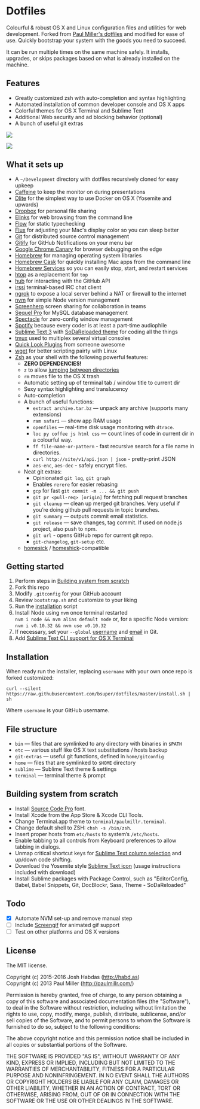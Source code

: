 # Dotfiles

Colourful & robust OS X and Linux configuration files and utilities for web development. Forked from [Paul Miller's dotfiles](https://dotfiles.github.io/) and modified for ease of use. Quickly bootstrap your system with the goods you need to succeed.

It can be run multiple times on the same machine safely. It installs, upgrades, or skips packages based on what is already installed on the machine.

## Features

- Greatly customized zsh with auto-completion and syntax highlighting
- Automated installation of common developer console and OS X apps
- Colorful themes for OS X Terminal and Sublime Text
- Additional Web security and ad blocking behavior (optional)
- A bunch of useful git extras

![](https://cloud.githubusercontent.com/assets/574696/3210643/80f11554-eed7-11e3-8c8f-5509bc304fc7.png)

![](https://cloud.githubusercontent.com/assets/574696/3210642/7ecc9a00-eed7-11e3-9357-27c2a8576f80.png)

## What it sets up

- A `~/Development` directory with dotfiles recursively cloned for easy upkeep
- [Caffeine] to keep the monitor on during presentations
- [Dlite] for the simplest way to use Docker on OS X (Yosemite and upwards)
- [Dropbox] for personal file sharing
- [Elinks] for web browsing from the command line
- [Flow] for static typechecking
- [Flux] for adjusting your Mac's display color so you can sleep better
- [Git] for distributed source control management
- [Gitify] for GitHub Notifications on your menu bar
- [Google Chrome Canary] for browser debugging on the edge
- [Homebrew] for managing operating system libraries
- [Homebrew Cask] for quickly installing Mac apps from the command line
- [Homebrew Services] so you can easily stop, start, and restart services
- [htop] as a replacement for `top`
- [hub] for interacting with the GitHub API
- [irssi] terminal-based IRC chat client
- [ngrok] to expose a local server behind a NAT or firewall to the internet
- [nvm] for simple Node version management
- [Screenhero] screen sharing for collaboration in teams
- [Sequel Pro] for MySQL database management
- [Spectacle] for zero-config window management
- [Spotify] because every coder is at least a part-time audiophile
- [Sublime Text 3] with [SoDaReloaded theme] for coding all the things
- [tmux] used to multiplex several virtual consoles
- [Quick Look Plugins] from someone awesome
- [wget] for better scripting pairty with Linux
- [Zsh] as your shell with the following powerful features:
    - **ZERO DEPENDENCIES!**
    - `z` to allow [jumping between directories](http://habd.as/installing-using-rupaz/)
    - `rm` moves file to the OS X trash
    - Automatic setting up of terminal tab / window title to current dir
    - Sexy syntax highlighting and translucency
    - Auto-completion
    - A bunch of useful functions:
        - `extract archive.tar.bz` — unpack any archive (supports many extensions)
        - `ram safari` — show app RAM usage
        - `openfiles` — real-time disk usage monitoring with `dtrace`.
        - `loc py coffee js html css` — count lines of code
        in current dir in a colourful way.
        - `ff file-name-or-pattern` - fast recursive search for a file name in directories.
        - `curl http://site/v1/api.json | json` - pretty-print JSON
        - `aes-enc`, `aes-dec` - safely encrypt files.
    - Neat git extras:
        - Opinionated `git log`, `git graph`
        - Enables `rerere` for easier rebasing
        - `gcp` for fast `git commit -m ... && git push`
        - `git pr <pull-req> [origin]` for fetching pull request branches
        - `git cleanup` — clean up merged git branches. Very useful if
        you’re doing github pull requests in topic branches.
        - `git summary` — outputs commit email statistics.
        - `git release` — save changes, tag commit. If used on node.js project, also push to npm.
        - `git url` - opens GitHub repo for current git repo.
        - `git-changelog`, `git-setup` etc.
    - [homesick](https://github.com/technicalpickles/homesick) /
      [homeshick](https://github.com/andsens/homeshick)-compatible

## Getting started

1. Perform steps in [Building system from scratch](#building-system-from-scratch)
1. Fork this repo
1. Modify `.gitconfig` for your GitHub account
1. Review `bootstrap.sh` and customize to your liking
1. Run the [installation](#installation) script
1. Install Node using `nvm` once terminal restarted<br />
    `nvm i node && nvm alias default node` or, for a specific Node version:<br />
    `nvm i v0.10.32 && nvm use v0.10.32`
1. If necessary, set your `--global` [username](https://help.github.com/articles/setting-your-username-in-git/) and [email](https://help.github.com/articles/setting-your-email-in-git/) in Git.
1. Add [Sublime Text CLI support for OS X Terminal](https://www.sublimetext.com/docs/2/osx_command_line.html)

## Installation

When ready run the installer, replacing `username` with your own once repo is forked customized:

```
curl --silent https://raw.githubusercontent.com/bsuper/dotfiles/master/install.sh | sh
```

Where `username` is your GitHub username.

## File structure

* `bin` — files that are symlinked to any directory with binaries in `$PATH`
* `etc` — various stuff like OS X text substitutions / hosts backup
* `git-extras` — useful git functions, defined in `home/gitconfig`
* `home` — files that are symlinked to `$HOME` directory
* `sublime` — Sublime Text theme & settings
* `terminal` — terminal theme & prompt

## Building system from scratch

* Install [Source Code Pro](https://github.com/adobe-fonts/source-code-pro) font.
* Install Xcode from the App Store & Xcode CLI Tools.
* Change Terminal.app theme to `terminal/paulmillr.terminal`.
* Change default shell to ZSH: `chsh -s /bin/zsh`.
* Insert proper hosts from `etc/hosts` to system’s `/etc/hosts`.
* Enable tabbing to all controls from Keyboard preferences to allow tabbing in dialogs.
* Unmap critical shortcut keys for [Sublime Text column selection](https://www.sublimetext.com/forum/viewtopic.php?f=3&t=8775) and up/down code shifting.
* Download the Yosemite style [Sublime Text icon](https://dribbble.com/shots/1840393-Sublime-Text-Yosemite-Icon?list=searches&tag=sublime_text) (usage instructions included with download)
* Install Sublime packages with Package Control, such as "EditorConfig, Babel, Babel Snippets, Git, DocBlockr, Sass, Theme - SoDaReloaded"

## Todo

- [x] Automate NVM set-up and remove manual step
- [ ] Include [Screengif] for animated gif support
- [ ] Test on other platforms and OS X versions

## License

The MIT license.

Copyright (c) 2015-2016 Josh Habdas (http://habd.as)<br />
Copyright (c) 2013 Paul Miller (http://paulmillr.com/)

Permission is hereby granted, free of charge, to any person obtaining a copy of this software and associated documentation files (the "Software"), to deal in the Software without restriction, including without limitation the rights to use, copy, modify, merge, publish, distribute, sublicense, and/or sell copies of the Software, and to permit persons to whom the Software is furnished to do so, subject to the following conditions:

The above copyright notice and this permission notice shall be included in all copies or substantial portions of the Software.

THE SOFTWARE IS PROVIDED "AS IS", WITHOUT WARRANTY OF ANY KIND, EXPRESS OR IMPLIED, INCLUDING BUT NOT LIMITED TO THE WARRANTIES OF MERCHANTABILITY, FITNESS FOR A PARTICULAR PURPOSE AND NONINFRINGEMENT. IN NO EVENT SHALL THE AUTHORS OR COPYRIGHT HOLDERS BE LIABLE FOR ANY CLAIM, DAMAGES OR OTHER LIABILITY, WHETHER IN AN ACTION OF CONTRACT, TORT OR OTHERWISE, ARISING FROM, OUT OF OR IN CONNECTION WITH THE SOFTWARE OR THE USE OR OTHER DEALINGS IN THE SOFTWARE.

[Bundler]: http://bundler.io/
[Caffeine]: http://lightheadsw.com/caffeine/
[Dropbox]: https://www.dropbox.com/
[Dlite]: https://github.com/nlf/dlite
[Elinks]: http://elinks.or.cz/
[Flow]: http://flowtype.org/
[Flux]: https://justgetflux.com/
[Git]: https://git-scm.com/
[Gitify]: http://gitify.io/
[Google Chrome Canary]: https://www.google.com/chrome/browser/canary.html
[Homebrew]: http://brew.sh/
[Homebrew Cask]: http://caskroom.io/
[Homebrew Services]: https://github.com/gapple/homebrew-services
[htop]: http://hisham.hm/htop/
[hub]: https://github.com/github/hub
[irssi]: http://www.irssi.org/
[ngrok]: https://ngrok.com/
[nvm]: https://github.com/creationix/nvm
[Screengif]: https://github.com/dergachev/screengif
[Screenhero]: https://screenhero.com/
[Sequel Pro]: http://www.sequelpro.com/
[Spectacle]: https://www.spectacleapp.com
[Spotify]: https://www.spotify.com/
[Sublime Text 3]: http://www.sublimetext.com/3
[SoDaReloaded theme]: https://packagecontrol.io/packages/Theme%20-%20SoDaReloaded
[tmux]: https://tmux.github.io/
[Quick Look Plugins]: http://github.com/sindresorhus/quick-look-plugins
[Zsh]: http://www.zsh.org/
[wget]: https://www.gnu.org/software/wget/
